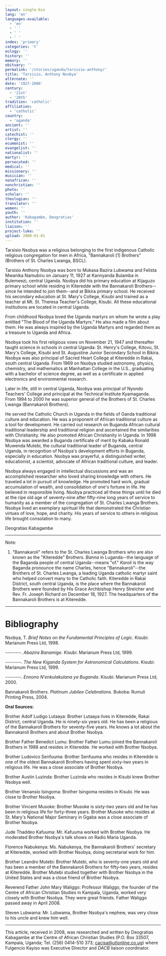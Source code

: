 ```yaml
---
layout: single-bio
lang: 'en'
languages-available:
  - 'en'
  - ' '
  - ' '
  - ' '
index: 'primary'
categories: 't'
eulogy: ''
history: ''
memory: ''
obituary: ''
permalink: '/stories/uganda/tarsisio-anthony/'
title: 'Tarsisio, Anthony Nsobya'
alternate: ''
date: '1927-2006'
century:
  - '21st'
  - '20th'
tradition: 'catholic'
affiliation:
  - 'catholic'
country:
  - 'uganda'
ancient: ''
artist: ''
catechist: ''
clergy: ''
ecumenist: ''
evangelist: ''
nationalist: ''
martyr: ''
persecuted: ''
medical: ''
missionary: ''
musician: ''
nonafrican: ''
nonchristian: ''
photo: ''
scholar: ''
theologian: ''
translator: ''
women: ''
youth: ''
author: 'Kabagambe, Deogratias'
institution: ''
liaison: ''
project-luke: ''
upload: 2000-01-01
---
```



Tarsisio Nsobya was a religious belonging to the first indigenous Catholic religious congregation for men in Africa, "Bannakaroli [1] Brothers" (Brothers of St. Charles Lwanga, BSCL).

Tarsisio Anthony Nsobya was born to Mukasa Bazira Lubwama and Felista Mwanika Namubiru on January 11, 1927 at Kannyanda Bulamba in Bulemeezi, central Uganda. Nsobya did his primary education at Kijaguzo primary school while residing in Kiteredde with the Bannakaroli Brothers--since he intended to join them--and at Bikira primary school. He received his secondary education at St. Mary's College, Kisubi and trained as a teacher at Mt. St. Theresa Teacher's College, Kisubi. All these educational institutions are located in central Uganda.

From childhood Nsobya loved the Uganda martyrs on whom he wrote a play entitled "The Blood of the Uganda Martyrs." He also made a film about them. He was always inspired by the Uganda Martyrs and regarded them as a treasure to Uganda and Africa.

Nsobya took his first religious vows on November 21, 1947 and thereafter taught science in schools in central Uganda: St. Henry's College, Kitovu, St. Mary's College, Kisubi and St. Augustine Junior Secondary School in Bikira. Nsobya was also principal of Sacred Heart College at Kiteredde in Rakai, south central Uganda. From 1969 on Nsobya studied astronomy, physics, chemistry, and mathematics at Manhattan College in the U.S., graduating with a bachelor of science degree, as well as a certificate in applied electronics and environmental research.

Later in life, still in central Uganda, Nsobya was principal of Nyondo Teachers' College and principal at the Technical Institute Kyamaganda. From 1994 to 2000 he was superior general of the Brothers of St. Charles Lwanga (Bannakaroli Brothers).

He served the Catholic Church in Uganda in the fields of Ganda traditional culture and education. He was a proponent of African traditional culture as a tool for development. He carried out research on Buganda African cultural traditional leadership and traditional religion and ascertained the similarities with Christianity. He also promoted African Christianity in Uganda. In 1998 Nsobya was awarded a Buganda certificate of merit by Kabaka Ronald Muwenda Mutebi, the cultural traditional leader of Buganda, central Uganda, in recognition of Nsobya's development efforts in Buganda, especially in education. Nsobya was prayerful, a distinguished writer, educationist, a scientist, advocate of African traditional culture, and leader.

Nsobya always engaged in intellectual discussions and was an accomplished researcher who loved sharing knowledge with others. He traveled a lot in pursuit of knowledge. He promoted hard work, gradual accumulation of wealth, and consolidation of one's fortune in life. He believed in responsible living. Nsobya practiced all these things until he died at the ripe old age of seventy-nine after fifty-nine long years of service to humanity as a member of the congregation of St. Charles Lwanga Brothers. Nsobya lived an exemplary spiritual life that demonstrated the Christian virtues of love, hope, and charity. His years of service to others in religious life brought consolation to many.

Deogratias Kabagambe

---

Note:

1. "Bannakaroli" refers to the St. Charles Lwanga Brothers who are also known as the "Kiteredde" Brothers. *Banna* in Luganda--the language of the Baganda people of central Uganda--means "of." *Karoli* is the way Baganda pronounce the name Charles, hence "Bannakaroli"--the Brothers of St. Charles Lwanga, a leading Uganda catholic martyr saint who helped convert many to the Catholic faith. Kiteredde in Rakai District, south central Uganda, is the place where the Bannakaroli Brothers were founded by His Grace Archbishop Henry Streicher and Rev. Fr. Joseph Richard on December 18, 1927. The headquarters of the Bannakaroli Brothers is at Kiteredde.

---

# Bibliography

Nsobya, T. *Brief Notes on the Fundamental Principles of Logic*. Kisubi: Marianum Press Ltd, 1998.

--------. *Abazira Banamige*. Kisubi: Marianum Press Ltd, 1999.

--------. *The New Kiganda System for Astronomical Calculations*. Kisubi: Marianum Press Ltd, 1999.

--------. *Ennono N'enkulakulana ya Buganda*. Kisubi: Marianum Press Ltd, 2000.

Bannakaroli Brothers. *Platinum Jubilee Celebrations*. Bukoba: Rumuli Printing Press, 2004.

**Oral Sources:**

Brother Adolf Ludigo Lutaaya: Brother Lutaaya lives in Kiteredde, Rakai District, central Uganda. He is ninety-six years old. He has been a religious of the Bannakaroli Brothers for seventy-five years. He knows a lot about the Bannakaroli Brothers and about Brother Nsobya.

Brother Father Benedict Lumu: Brother Father Lumu joined the Bannakaroli Brothers in 1988 and resides in Kiteredde. He worked with Brother Nsobya.

Brother Ludovico Senfuuma: Brother Senfuuma who resides in Kiteredde is one of the oldest Bannakaroli Brothers having spent sixty-two years in religious life. He was a close associate of Brother Nsobya.

Brother Austin Luzinda: Brother Luzinda who resides in Kisubi knew Brother Nsobya well.

Brother Venansio Isingoma: Brother Isingoma resides in Kisubi. He was close to Brother Nsobya.

Brother Vincent Musoke: Brother Musoke is sixty-two years old and he has been in religious life for forty-three years. Brother Musoke who resides at St. Mary's National Major Seminary in Ggaba was a close associate of Brother Nsobya.

Jude Thaddeo Kafuuma: Mr. Kafuuma worked with Brother Nsobya. He moderated Brother Nsobya's talk shows on Radio Maria Uganda.

Florence Nabukenya: Ms. Nabukenya, the Bannakaroli Brothers' secretary at Kiteredde, worked with Brother Nsobya, doing secretarial work for him.

Brother Leandro Mutebi: Brother Mutebi, who is seventy-one years old and has been a member of the Bannakaroli Brothers for fifty-two years, resides at Kiteredde. Brother Mutebi studied together with Brother Nsobya in the United States and was a close friend of Brother Nsobya.

Reverend Father John Mary Waliggo: Professor Waliggo, the founder of the Centre of African Christian Studies in Kampala, Uganda, worked very closely with Brother Nsobya. They were great friends. Father Waliggo passed away in April 2008.

Steven Lubwama: Mr. Lubwama, Brother Nsobya's nephew, was very close to his uncle and knew him well.

---

This article, received in 2008, was researched and written by Deogratias Kabagambe at the Centre of African Christian Studies (P.O. Box 33507, Kampala, Uganda; Tel. (256) 0414-510 373; cacisa@utlonline.co.ug) where Fulgencio Kayiso was Executive Director and *DACB* liaison coordinator.